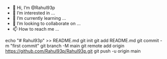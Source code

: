 - 👋 Hi, I’m @Rahul93p
- 👀 I’m interested in ...
- 🌱 I’m currently learning ...
- 💞️ I’m looking to collaborate on ...
- 📫 How to reach me ...

<!---
Rahul93p/Rahul93p is a ✨ special ✨ repository because its `README.md` (this file) appears on your GitHub profile.
You can click the Preview link to take a look at your changes.
--->
echo "# Rahul93p" >> README.md
git init
git add README.md
git commit -m "first commit"
git branch -M main
git remote add origin https://github.com/Rahul93p/Rahul93p.git
git push -u origin main
